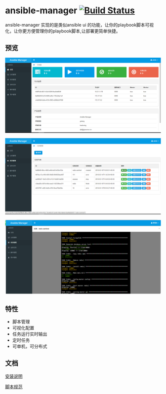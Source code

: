 # ansible-manager [![Build Status](https://travis-ci.org/gzsunrun/ansible-manager.svg?branch=v2.0)](https://travis-ci.org/gzsunrun/ansible-manager)
ansible-manager 实现的是类似ansible ui 的功能，让你的playbook脚本可视化，让你更方便管理你的playbook脚本,让部署更简单快捷。

## 预览
![总览](./doc/main.png)

![任务列表](./doc/task.png)

![运行实时输出](./doc/log.png)


## 特性

- 脚本管理
- 可视化配置
- 任务运行实时输出
- 定时任务
- 可单机，可分布式


## 文档

[安装说明](./Install.md)

[脚本规范](./Playbook.md)